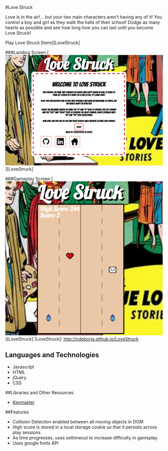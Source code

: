 #Love Struck

Love is in the air!... but your two main characters aren't having any of it! You control a boy and girl as they walk the halls of their school! Dodge as many hearts as possible and see how long how you can last until you become Love Struck!

Play Love Struck [here][LoveStruck]

###Landing Screen
[![Image of Love Struck Landing Screen](images/landing_screen.png)][LoveStruck]

###Gameplay Screen
[![Image of Love Struck Gameplay](images/gameplay_screen.png)][LoveStruck]
[LoveStruck]: http://cdeborja.github.io/LoveStruck

## Languages and Technologies
* Javascript
* HTML
* jQuery
* CSS

##Libraries and Other Resources
* [Keymaster](https://github.com/madrobby/keymaster)

##Features
* Collision Detection enabled between all moving objects in DOM
* High score is stored in a local storage cookie so that it persists across play sessions
* As time progresses, uses settimeout to increase difficulty in gameplay
* Uses google fonts API
